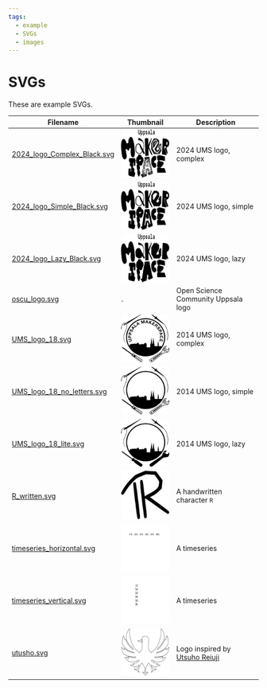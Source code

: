 ```yaml
---
tags:
  - example
  - SVGs
  - images
---
```


# SVGs

These are example SVGs.

<!-- Some unavoidable long lines -->
<!-- markdownlint-disable MD013 -->

Filename                                                  |Thumbnail                                                                      |Description
----------------------------------------------------------|-------------------------------------------------------------------------------|---------------------------
[2024_logo_Complex_Black.svg](2024_logo_Complex_Black.svg)|![2024_logo_Complex_Black_thumbnail.png](2024_logo_Complex_Black_thumbnail.png)|2024 UMS logo, complex
[2024_logo_Simple_Black.svg](2024_logo_Simple_Black.svg)  |![2024_logo_Simple_Black_thumbnail.png](2024_logo_Simple_Black_thumbnail.png)  |2024 UMS logo, simple
[2024_logo_Lazy_Black.svg](2024_logo_Lazy_Black.svg)      |![2024_logo_Lazy_Black_thumbnail.png](2024_logo_Lazy_Black_thumbnail.png)      |2024 UMS logo, lazy
[oscu_logo.svg](oscu_logo.svg)                            |.                                                                              |Open Science Community Uppsala logo
[UMS_logo_18.svg](UMS_logo_18.svg)                        |![UMS_logo_18_thumbnail.png](UMS_logo_18_thumbnail.png)                        |2014 UMS logo, complex
[UMS_logo_18_no_letters.svg](UMS_logo_18_no_letters.svg)  |![UMS_logo_18_no_letters_thumbnail.png](UMS_logo_18_no_letters_thumbnail.png)  |2014 UMS logo, simple
[UMS_logo_18_lite.svg](UMS_logo_18_lite.svg)              |![UMS_logo_18_lite_thumbnail.png](UMS_logo_18_lite_thumbnail.png)        |2014 UMS logo, lazy
[R_written.svg](R_written.svg)                            |![R_written_thumbnail.png](R_written_thumbnail.png)                            |A handwritten character `R`
[timeseries_horizontal.svg](timeseries_horizontal.svg)    |![timeseries_horizontal_thumbnail.png](timeseries_horizontal_thumbnail.png)    |A timeseries
[timeseries_vertical.svg](timeseries_vertical.svg)        |![timeseries_vertical_thumbnail.png](timeseries_vertical_thumbnail.png)        |A timeseries
[utusho.svg](utusho.svg)                                  |![utusho_thumbnail.png](utusho_thumbnail.png)                                  |Logo inspired by [Utsuho Reiuji](https://en.touhouwiki.net/wiki/Utsuho_Reiuji)

<!-- markdownlint-enable MD013 -->
